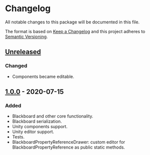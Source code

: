 # Changelog

All notable changes to this package will be documented in this file.

The format is based on [Keep a Changelog](http://keepachangelog.com/en/1.0.0/)
and this project adheres to [Semantic Versioning](http://semver.org/spec/v2.0.0.html).

## [Unreleased]

### Changed

- Components became editable.

## [1.0.0] - 2020-07-15

### Added

- Blackboard and other core functionality.
- Blackboard serialization.
- Unity components support.
- Unity editor support.
- Tests.
- BlackboardPropertyReferenceDrawer:
custom editor for BlackboardPropertyReference as public static methods.

[unreleased]: https://github.com/ZorPastaman/Event-Based-Blackboard/compare/v1.0.0...HEAD
[1.0.0]: https://github.com/ZorPastaman/Event-Based-Blackboard/releases/tag/v1.0.0
